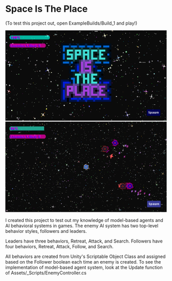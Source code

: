 # Space Is The Place
(To test this project out, open ExampleBuilds/Build_1 and play!)

<img src="/Docs/Intro.png"/>
<img src="/Docs/Flanking.png"/>

I created this project to test out my knowledge of model-based agents and AI behavioral systems in games.
The enemy AI system has two top-level behavior styles, followers and leaders.

Leaders have three behaviors, Retreat, Attack, and Search. Followers have four behaviors, Retreat, Attack, Follow, and Search.

All behaviors are created from Unity's Scriptable Object Class and assigned based on the Follower boolean each time an enemy is created.
To see the implementation of model-based agent system, look at the Update function of Assets/_Scripts/EnemyController.cs
